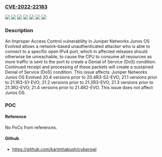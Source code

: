 ### [CVE-2022-22183](https://cve.mitre.org/cgi-bin/cvename.cgi?name=CVE-2022-22183)
![](https://img.shields.io/static/v1?label=Product&message=Junos%20OS%20Evolved&color=blue)
![](https://img.shields.io/static/v1?label=Product&message=Junos%20OS&color=blue)
![](https://img.shields.io/static/v1?label=Version&message=n%2Fa&color=blue)
![](https://img.shields.io/static/v1?label=Vulnerability&message=CWE-16%20Configuration&color=brighgreen)
![](https://img.shields.io/static/v1?label=Vulnerability&message=CWE-200%20Information%20Exposure&color=brighgreen)
![](https://img.shields.io/static/v1?label=Vulnerability&message=CWE-284%20Improper%20Access%20Control&color=brighgreen)
![](https://img.shields.io/static/v1?label=Vulnerability&message=Denial%20of%20Service%20(DoS)&color=brighgreen)

### Description

An Improper Access Control vulnerability in Juniper Networks Junos OS Evolved allows a network-based unauthenticated attacker who is able to connect to a specific open IPv4 port, which in affected releases should otherwise be unreachable, to cause the CPU to consume all resources as more traffic is sent to the port to create a Denial of Service (DoS) condition. Continued receipt and processing of these packets will create a sustained Denial of Service (DoS) condition. This issue affects: Juniper Networks Junos OS Evolved 20.4 versions prior to 20.4R3-S2-EVO; 21.1 versions prior to 21.1R3-S1-EVO; 21.2 versions prior to 21.2R3-EVO; 21.3 versions prior to 21.3R2-EVO; 21.4 versions prior to 21.4R2-EVO. This issue does not affect Junos OS.

### POC

#### Reference
No PoCs from references.

#### Github
- https://github.com/karimhabush/cyberowl

